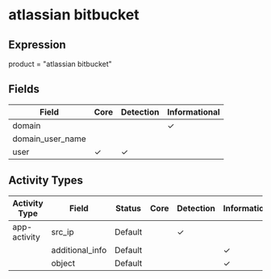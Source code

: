 atlassian bitbucket
===================

Expression
----------

product = "atlassian bitbucket"

Fields
------

| Field            | Core     | Detection | Informational |
| ---------------- | -------- | --------- | ------------- |
| domain           |          |           | &#10003;      |
| domain_user_name |          |           |               |
| user             | &#10003; | &#10003;  |               |

Activity Types
--------------

| Activity Type | Field           | Status  | Core | Detection | Informational |
| ------------- | --------------- | ------- | ---- | --------- | ------------- |
| app-activity  | src_ip          | Default |      | &#10003;  |               |
|               | additional_info | Default |      |           | &#10003;      |
|               | object          | Default |      |           | &#10003;      |


